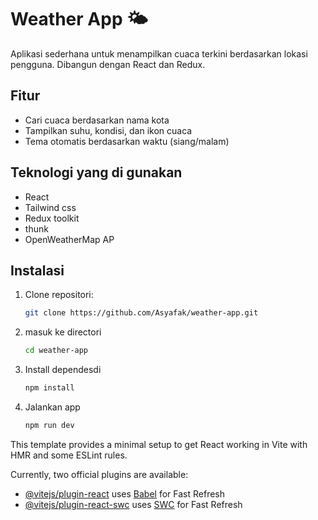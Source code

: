 # Weather App 🌤️

Aplikasi sederhana untuk menampilkan cuaca terkini berdasarkan lokasi pengguna. Dibangun dengan React dan Redux.

## Fitur

- Cari cuaca berdasarkan nama kota
- Tampilkan suhu, kondisi, dan ikon cuaca
- Tema otomatis berdasarkan waktu (siang/malam)

## Teknologi yang di gunakan

- React
- Tailwind css
- Redux toolkit
- thunk
- OpenWeatherMap AP

## Instalasi

1. Clone repositori:

   ```bash
   git clone https://github.com/Asyafak/weather-app.git
   ```

2. masuk ke directori

   ```bash
   cd weather-app
   ```

3. Install dependesdi

   ```bash
   npm install
   ```

4. Jalankan app

   ```bash
   npm run dev
   ```

This template provides a minimal setup to get React working in Vite with HMR and some ESLint rules.

Currently, two official plugins are available:

- [@vitejs/plugin-react](https://github.com/vitejs/vite-plugin-react/blob/main/packages/plugin-react/README.md) uses [Babel](https://babeljs.io/) for Fast Refresh
- [@vitejs/plugin-react-swc](https://github.com/vitejs/vite-plugin-react-swc) uses [SWC](https://swc.rs/) for Fast Refresh

